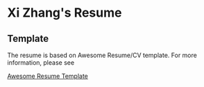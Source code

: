 # Xi Zhang's Resume

## Template
The resume is based on Awesome Resume/CV template. For more information, please see

[Awesome Resume Template](https://www.latextemplates.com/template/awesome-resume-cv)
